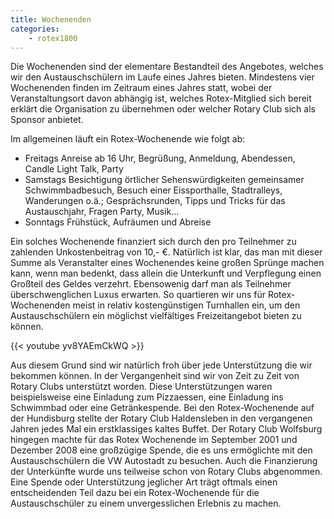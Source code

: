 ```yaml
---
title: Wochenenden
categories:
    - rotex1800
---
```

Die Wochenenden sind der elementare Bestandteil des Angebotes, welches wir den
Austauschschülern im Laufe eines Jahres bieten. Mindestens vier Wochenenden
finden im Zeitraum eines Jahres statt, wobei der Veranstaltungsort davon
abhängig ist, welches Rotex-Mitglied sich bereit erklärt die Organisation zu
übernehmen oder welcher Rotary Club sich als Sponsor anbietet.

Im allgemeinen läuft ein Rotex-Wochenende wie folgt ab:

* Freitags Anreise ab 16 Uhr, Begrüßung, Anmeldung, Abendessen, Candle Light
  Talk, Party
* Samstags Besichtigung örtlicher Sehenswürdigkeiten gemeinsamer
  Schwimmbadbesuch, Besuch einer Eissporthalle, Stadtralleys, Wanderungen o.ä.;
  Gesprächsrunden, Tipps und Tricks für das Austauschjahr, Fragen Party,
  Musik...
* Sonntags Frühstück, Aufräumen und Abreise

Ein solches Wochenende finanziert sich durch den pro Teilnehmer zu zahlenden
Unkostenbeitrag von 10,- €. Natürlich ist klar, das man mit dieser Summe als
Veranstalter eines Wochenendes keine großen Sprünge machen kann, wenn man
bedenkt, dass allein die Unterkunft und Verpflegung einen Großteil des Geldes
verzehrt. Ebensowenig darf man als Teilnehmer überschwenglichen Luxus erwarten.
So quartieren wir uns für Rotex-Wochenenden meist in relativ kostengünstigen
Turnhallen ein, um den Austauschschülern ein möglichst vielfältiges
Freizeitangebot bieten zu können.

{{<  youtube yv8YAEmCkWQ >}}

Aus diesem Grund sind wir natürlich froh über jede Unterstützung die wir
bekommen können. In der Vergangenheit sind wir von Zeit zu Zeit von Rotary Clubs
unterstützt worden. Diese Unterstützungen waren beispielsweise eine Einladung
zum Pizzaessen, eine Einladung ins Schwimmbad oder eine Getränkespende. Bei den
Rotex-Wochenende auf der Hundisburg stellte der Rotary Club Haldensleben in den
vergangenen Jahren jedes Mal ein erstklassiges kaltes Buffet. Der Rotary Club
Wolfsburg hingegen machte für das Rotex Wochenende im September 2001 und
Dezember 2008 eine großzügige Spende, die es uns ermöglichte mit den
Austauschschülern die VW Autostadt zu besuchen. Auch die Finanzierung der
Unterkünfte wurde uns teilweise schon von Rotary Clubs abgenommen. Eine Spende
oder Unterstützung jeglicher Art trägt oftmals einen entscheidenden Teil dazu
bei ein Rotex-Wochenende für die Austauschschüler zu einem unvergesslichen
Erlebnis zu machen.